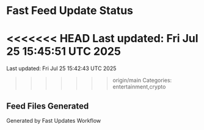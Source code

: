 # Fast Feed Update Status
<<<<<<< HEAD
Last updated: Fri Jul 25 15:45:51 UTC 2025
=======
Last updated: Fri Jul 25 15:42:43 UTC 2025
>>>>>>> origin/main
Categories: entertainment,crypto

## Feed Files Generated

Generated by Fast Updates Workflow
